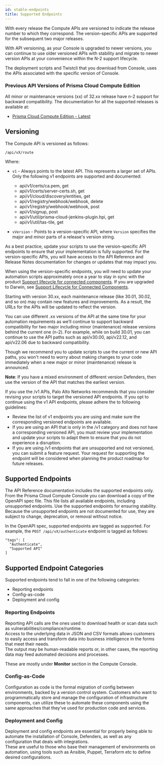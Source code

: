```yaml
---
id: stable-endpoints
title: Supported Endpoints
---
```


With every release the Compute APIs are versioned to indicate the release number to which they correspond.
The version-specific APIs are supported for the subsequent two major releases.

With API versioning, as your Console is upgraded to newer versions, you can continue to use older versioned APIs with stability and migrate to newer version APIs at your convenience within the N-2 support lifecycle.

The deployment scripts and Twistcli that you download from Console, uses the APIs associated with the specific version of Console.

### Previous API Versions of Prisma Cloud Compute Edition

All minor or maintenance versions (xx) of 32.xx release have n-2 support for backward compatibility. The documentation for all the supported releases is available at:

* [Prisma Cloud Compute Edition - Latest](/compute/api/)

## Versioning

The Compute API is versioned as follows:

`/api/vX/route`

Where:

- `v1` - Always points to the latest API. This represents a larger set of APIs. Only the following v1 endpoints are supported and documented:
  - api/v1/certs/ca.pem, get
  - api/v1/certs/server-certs.sh, get
  - api/v1/cloud/discovery/entities, get
  - api/v1/registry/webhook/webhook, delete
  - api/v1/registry/webhook/webhook, post
  - api/v1/signup, post
  - api/v1/util/prisma-cloud-jenkins-plugin.hpi, get
  - api/v1/util/tas-tile, get

- `vVersion` - Points to a version-specific API, where `Version` specifies the major and minor parts of a release's version string.

As a best practice, update your scripts to use the version-specific API endpoints to ensure that your implementation is fully supported.
For the version-specific APIs, you will have access to the API Reference and Release Notes documentation for changes or updates that may impact you.

When using the version-specific endpoints, you will need to update your automation scripts approximately once a year to stay in sync with the product [Support lifecycle for connected components](https://docs.prismacloud.io/en/classic/compute-admin-guide/upgrade/support-lifecycle). If you are upgraded to Darwin, see [Support Lifecycle for Connected Components](https://docs.prismacloud.io/en/enterprise-edition/content-collections/runtime-security/upgrade/support-lifecycle).

Starting with version 30.xx, each maintenance release (like 30.01, 30.02, and so on) may contain new features and improvements. As a result, the URLs for the APIs will be updated to reflect the version. 

You can use different .xx versions of the API at the same time for your automation requirements as we’ll continue to support backward compatibility for two major including minor (maintenance) release versions behind the current one (n-2). For example, while on build 30.01, you can continue to use the API paths such as api/v30.00, api/v22.12, and api/v22.06 due to backward compatibility.

Though we recommend you to update scripts to use the current or new API paths, you won't need to worry about making changes to your code immediately when a new major or minor (maintenance) release is announced.

**Note**: If you have a mixed environment of different version Defenders, then use the version of the API that matches the earliest version.

If you use the /v1 APIs, Palo Alto Networks recommends that you consider revising your scripts to target the versioned API endpoints.
If you opt to continue using the v1 API endpoints, please adhere the to following guidelines:

- Review the list of v1 endpoints you are using and make sure the corresponding versioned endpoints are available.
- If you are using an API that is only in the /v1 category and does not have a corresponding versioned API, you must review your implementation and update your scripts to adapt them to ensure that you do not experience a disruption.
- If you are using /v1 endpoints that are unsupported and not versioned, you can submit a feature request.
  Your request for supporting the endpoint will be considered when planning the product roadmap for future releases.

## Supported Endpoints

The API Reference documentation includes the supported endpoints only.
From the Prisma Cloud Compute Console you can download a copy of the OpenAPI spec file.
This file lists all available endpoints, including unsupported endpoints.
Use the supported endpoints for ensuring stability.
Because the unsupported endpoints are not documented for use, they are subject to change, deprecation, or removal without notice.

In the OpenAPI spec, supported endpoints are tagged as supported.
For example, the `POST /api/vX/authenticate` endpoint is tagged as follows:

```
"tags": [
  "Authenticate",
  "Supported API"
]
```

## Supported Endpoint Categories

Supported endpoints tend to fall in one of the following categories:

- Reporting endpoints
- Config-as-code
- Deployment and config

### Reporting Endpoints

Reporting API calls are the ones used to download health or scan data such as vulnerabilities/compliance/runtime.  
Access to the underlying data in JSON and CSV formats allows customers to easily access and transform data into business intelligence in the forms that meet their needs.  
The output may be human-readable reports or, in other cases, the reporting data may feed automated decisions and processes.

These are mostly under **Monitor** section in the Compute Console.

### Config-as-Code

Configuration as code is the formal migration of config between environments, backed by a version control system.
Customers who want to programmatically store and manage the configuration of infrastructure components, can utilize these to automate these components using the same approaches that they've used for production code and services.

### Deployment and Config

Deployment and config endpoints are essential for properly being able to automate the installation of Console, Defenders, as well as any configuration that deals with integrations.  
These are useful to those who base their management of environments on automation, using tools such as Ansible, Puppet, Terraform etc to define desired configurations.
